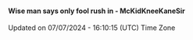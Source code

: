 #### Wise man says only fool rush in - McKidKneeKaneSir
Updated on 07/07/2024 - 16:10:15 (UTC) Time Zone

